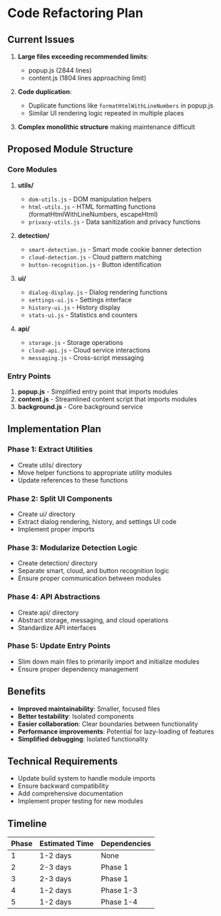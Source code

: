 # Code Refactoring Plan

## Current Issues

1. **Large files exceeding recommended limits**:
   - popup.js (2844 lines)
   - content.js (1804 lines approaching limit)

2. **Code duplication**:
   - Duplicate functions like `formatHtmlWithLineNumbers` in popup.js
   - Similar UI rendering logic repeated in multiple places

3. **Complex monolithic structure** making maintenance difficult

## Proposed Module Structure

### Core Modules

1. **utils/**
   - `dom-utils.js` - DOM manipulation helpers
   - `html-utils.js` - HTML formatting functions (formatHtmlWithLineNumbers, escapeHtml)
   - `privacy-utils.js` - Data sanitization and privacy functions

2. **detection/**
   - `smart-detection.js` - Smart mode cookie banner detection
   - `cloud-detection.js` - Cloud pattern matching
   - `button-recognition.js` - Button identification

3. **ui/**
   - `dialog-display.js` - Dialog rendering functions
   - `settings-ui.js` - Settings interface
   - `history-ui.js` - History display
   - `stats-ui.js` - Statistics and counters

4. **api/**
   - `storage.js` - Storage operations
   - `cloud-api.js` - Cloud service interactions
   - `messaging.js` - Cross-script messaging

### Entry Points

1. **popup.js** - Simplified entry point that imports modules
2. **content.js** - Streamlined content script that imports modules
3. **background.js** - Core background service

## Implementation Plan

### Phase 1: Extract Utilities
- Create utils/ directory
- Move helper functions to appropriate utility modules
- Update references to these functions

### Phase 2: Split UI Components
- Create ui/ directory
- Extract dialog rendering, history, and settings UI code
- Implement proper imports

### Phase 3: Modularize Detection Logic
- Create detection/ directory
- Separate smart, cloud, and button recognition logic
- Ensure proper communication between modules

### Phase 4: API Abstractions
- Create api/ directory
- Abstract storage, messaging, and cloud operations
- Standardize API interfaces

### Phase 5: Update Entry Points
- Slim down main files to primarily import and initialize modules
- Ensure proper dependency management

## Benefits

- **Improved maintainability**: Smaller, focused files
- **Better testability**: Isolated components
- **Easier collaboration**: Clear boundaries between functionality
- **Performance improvements**: Potential for lazy-loading of features
- **Simplified debugging**: Isolated functionality

## Technical Requirements

- Update build system to handle module imports
- Ensure backward compatibility
- Add comprehensive documentation
- Implement proper testing for new modules

## Timeline

| Phase | Estimated Time | Dependencies |
|-------|----------------|--------------|
| 1     | 1-2 days       | None         |
| 2     | 2-3 days       | Phase 1      |
| 3     | 2-3 days       | Phase 1      |
| 4     | 1-2 days       | Phase 1-3    |
| 5     | 1-2 days       | Phase 1-4    | 